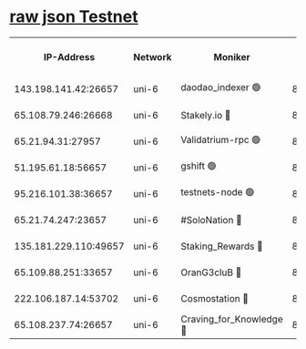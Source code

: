 [raw json Testnet](https://rpc-check.junot.stavr.tech/junot/rpc-junot-result.json)
=


<table><tr><th>IP-Address</th><th>Network</th><th>Moniker</th><th>Latest Block Height</th><th>Earliest Block Height</th><th>Catching Up</th><th>Tx Index</th><th>Voting Power</th><th>Scan Time</th></tr><tr><td>143.198.141.42:26657</td><td>uni-6</td><td>daodao_indexer 🟢</td><td>8990246</td><td>1</td><td>False</td><td>off</td><td>0</td><td>2024-03-18T10:20:35.259635903UTC</td></tr><tr><td>65.108.79.246:26668</td><td>uni-6</td><td>Stakely.io 🔴</td><td>8990240</td><td>1570872</td><td>False</td><td>on</td><td>11</td><td>2024-03-18T10:20:19.170647463UTC</td></tr><tr><td>65.21.94.31:27957</td><td>uni-6</td><td>Validatrium-rpc 🟢</td><td>8990238</td><td>2943363</td><td>False</td><td>on</td><td>0</td><td>2024-03-18T10:20:14.760447111UTC</td></tr><tr><td>51.195.61.18:56657</td><td>uni-6</td><td>gshift 🟢</td><td>8559900</td><td>7691417</td><td>False</td><td>on</td><td>0</td><td>2024-03-18T10:20:02.332731970UTC</td></tr><tr><td>95.216.101.38:36657</td><td>uni-6</td><td>testnets-node 🟢</td><td>8990241</td><td>8116304</td><td>False</td><td>on</td><td>0</td><td>2024-03-18T10:20:21.512633177UTC</td></tr><tr><td>65.21.74.247:23657</td><td>uni-6</td><td>#SoloNation 🔴</td><td>8990246</td><td>8237483</td><td>False</td><td>on</td><td>112</td><td>2024-03-18T10:20:34.373814243UTC</td></tr><tr><td>135.181.229.110:49657</td><td>uni-6</td><td>Staking_Rewards 🔴</td><td>8990249</td><td>8388763</td><td>False</td><td>on</td><td>1008</td><td>2024-03-18T10:20:41.978020615UTC</td></tr><tr><td>65.109.88.251:33657</td><td>uni-6</td><td>OranG3cluB 🔴</td><td>8990248</td><td>8418953</td><td>False</td><td>on</td><td>11</td><td>2024-03-18T10:20:39.629467018UTC</td></tr><tr><td>222.106.187.14:53702</td><td>uni-6</td><td>Cosmostation 🔴</td><td>8990236</td><td>8759614</td><td>False</td><td>on</td><td>109013</td><td>2024-03-18T10:20:12.413241122UTC</td></tr><tr><td>65.108.237.74:26657</td><td>uni-6</td><td>Craving_for_Knowledge 🔴</td><td>8990245</td><td>8896131</td><td>False</td><td>on</td><td>9004</td><td>2024-03-18T10:20:32.025304641UTC</td></tr></table>